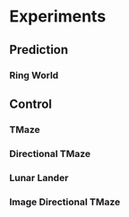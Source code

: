 # Experiments


## Prediction

### Ring World


## Control

### TMaze

### Directional TMaze

### Lunar Lander

### Image Directional TMaze







